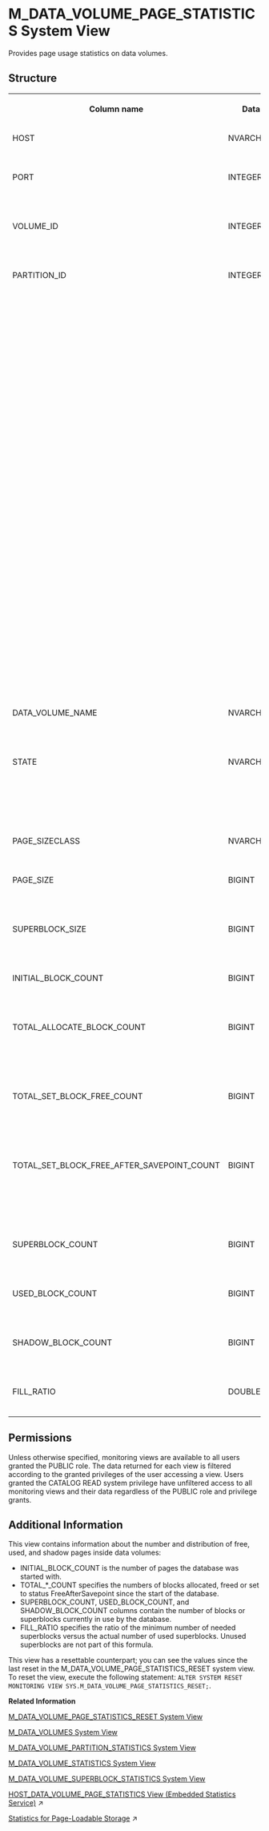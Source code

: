 <!-- loio20adabcc751910148d3df511a05d5390 -->

# M\_DATA\_VOLUME\_PAGE\_STATISTICS System View

Provides page usage statistics on data volumes.



<a name="loio20adabcc751910148d3df511a05d5390___m__d_a_t_a__v_o_l_u_m_e__p_a_g_e__s_t_a_t_i_s_t_i_c_s_1struct_M_DATA_VOLUME_PAGE_STATISTICS"/>

## Structure


<table>
<tr>
<th valign="top">

Column name

</th>
<th valign="top">

Data type

</th>
<th valign="top">

Description

</th>
</tr>
<tr>
<td valign="top">

HOST

</td>
<td valign="top">

NVARCHAR\(64\)

</td>
<td valign="top">

Displays the host name.

</td>
</tr>
<tr>
<td valign="top">

PORT

</td>
<td valign="top">

INTEGER

</td>
<td valign="top">

Displays the internal port number.

</td>
</tr>
<tr>
<td valign="top">

VOLUME\_ID

</td>
<td valign="top">

INTEGER

</td>
<td valign="top">

Displays the persistence volume ID.

</td>
</tr>
<tr>
<td valign="top">

PARTITION\_ID

</td>
<td valign="top">

INTEGER

</td>
<td valign="top">

Displays the partition ID. Returns the following:

-   For partitioned tables, the part ID is equal to the sequential number of the partition, starting at 1.
-   In the case of replicated tables, the part ID is 1 for the original table and subsequent part IDs are assigned to replica tables.
-   The part ID is 0 for tables that are not partitioned.
-   A part ID value of -1 indicates that a modification of the table schema is in progress.



</td>
</tr>
<tr>
<td valign="top">

DATA\_VOLUME\_NAME

</td>
<td valign="top">

NVARCHAR\(512\)

</td>
<td valign="top">

Displays the data volume name.

</td>
</tr>
<tr>
<td valign="top">

STATE

</td>
<td valign="top">

NVARCHAR\(16\)

</td>
<td valign="top">

Displays the data volume state: ACTIVATING, ACTIVE, or DEACTIVATING.

</td>
</tr>
<tr>
<td valign="top">

PAGE\_SIZECLASS

</td>
<td valign="top">

NVARCHAR\(16\)

</td>
<td valign="top">

Displays the page size class.

</td>
</tr>
<tr>
<td valign="top">

PAGE\_SIZE

</td>
<td valign="top">

BIGINT

</td>
<td valign="top">

Displays the page size in bytes.

</td>
</tr>
<tr>
<td valign="top">

SUPERBLOCK\_SIZE

</td>
<td valign="top">

BIGINT

</td>
<td valign="top">

Displays the superblock size in bytes.

</td>
</tr>
<tr>
<td valign="top">

INITIAL\_BLOCK\_COUNT

</td>
<td valign="top">

BIGINT

</td>
<td valign="top">

Displays the number of init pages.

</td>
</tr>
<tr>
<td valign="top">

TOTAL\_ALLOCATE\_BLOCK\_COUNT

</td>
<td valign="top">

BIGINT

</td>
<td valign="top">

Displays the number of single and group allocated blocks.

</td>
</tr>
<tr>
<td valign="top">

TOTAL\_SET\_BLOCK\_FREE\_COUNT

</td>
<td valign="top">

BIGINT

</td>
<td valign="top">

Displays the number of single and group freed blocks.

</td>
</tr>
<tr>
<td valign="top">

TOTAL\_SET\_BLOCK\_FREE\_AFTER\_SAVEPOINT\_COUNT

</td>
<td valign="top">

BIGINT

</td>
<td valign="top">

Displays the number of single and group freed-after-savepoint blocks.

</td>
</tr>
<tr>
<td valign="top">

SUPERBLOCK\_COUNT

</td>
<td valign="top">

BIGINT

</td>
<td valign="top">

Displays the number of used superblocks.

</td>
</tr>
<tr>
<td valign="top">

USED\_BLOCK\_COUNT

</td>
<td valign="top">

BIGINT

</td>
<td valign="top">

Displays the number of used blocks.

</td>
</tr>
<tr>
<td valign="top">

SHADOW\_BLOCK\_COUNT

</td>
<td valign="top">

BIGINT

</td>
<td valign="top">

Displays the number of shadow blocks.

</td>
</tr>
<tr>
<td valign="top">

FILL\_RATIO

</td>
<td valign="top">

DOUBLE

</td>
<td valign="top">

Displays the fill ratio.

</td>
</tr>
</table>



<a name="loio20adabcc751910148d3df511a05d5390__section_rfz_2cn_vbc"/>

## Permissions

Unless otherwise specified, monitoring views are available to all users granted the PUBLIC role. The data returned for each view is filtered according to the granted privileges of the user accessing a view. Users granted the CATALOG READ system privilege have unfiltered access to all monitoring views and their data regardless of the PUBLIC role and privilege grants.



<a name="loio20adabcc751910148d3df511a05d5390___m__d_a_t_a__v_o_l_u_m_e__p_a_g_e__s_t_a_t_i_s_t_i_c_s_1fulldesc_M_DATA_VOLUME_PAGE_STATISTICS"/>

## Additional Information

This view contains information about the number and distribution of free, used, and shadow pages inside data volumes:

-   INITIAL\_BLOCK\_COUNT is the number of pages the database was started with.
-   TOTAL\_\*\_COUNT specifies the numbers of blocks allocated, freed or set to status FreeAfterSavepoint since the start of the database.
-   SUPERBLOCK\_COUNT, USED\_BLOCK\_COUNT, and SHADOW\_BLOCK\_COUNT columns contain the number of blocks or superblocks currently in use by the database.
-   FILL\_RATIO specifies the ratio of the minimum number of needed superblocks versus the actual number of used superblocks. Unused superblocks are not part of this formula.

This view has a resettable counterpart; you can see the values since the last reset in the M\_DATA\_VOLUME\_PAGE\_STATISTICS\_RESET system view. To reset the view, execute the following statement: `ALTER SYSTEM RESET MONITORING VIEW SYS.M_DATA_VOLUME_PAGE_STATISTICS_RESET;`.

**Related Information**  


[M\_DATA\_VOLUME\_PAGE\_STATISTICS\_RESET System View](m-data-volume-page-statistics-reset-system-view-20add39.md "Provides information about FreeBlockManager SizeClass statistics since the last reset.")

[M\_DATA\_VOLUMES System View](m-data-volumes-system-view-20ae1b2.md "Provides data volume statistics.")

[M\_DATA\_VOLUME\_PARTITION\_STATISTICS System View](m-data-volume-partition-statistics-system-view-7ff90b1.md "Provides data volume partition statistics.")

[M\_DATA\_VOLUME\_STATISTICS System View](m-data-volume-statistics-system-view-2f4b10f.md "Provides information on data volume statistics.")

[M\_DATA\_VOLUME\_SUPERBLOCK\_STATISTICS System View](m-data-volume-superblock-statistics-system-view-20adf77.md "Provides FreeBlockManager Superblock statistics.")

[HOST_DATA_VOLUME_PAGE_STATISTICS View (Embedded Statistics Service)](https://help.sap.com/viewer/323c57a017234d47a0e7da3e22345822/2024_3_QRC/en-US/c8009f66ea304c5d9893b8a89de9de8c.html "Specifies the data volume page information per host.") :arrow_upper_right:

[Statistics for Page-Loadable Storage](https://help.sap.com/viewer/f9c5015e72e04fffa14d7d4f7267d897/2024_3_QRC/en-US/d791786e1f324187bd3a6ce2a8c1c601.html "A number of monitoring views report information at the partition, column, and column sub-object level, along with the existing non-paged memory size statistics.") :arrow_upper_right:

